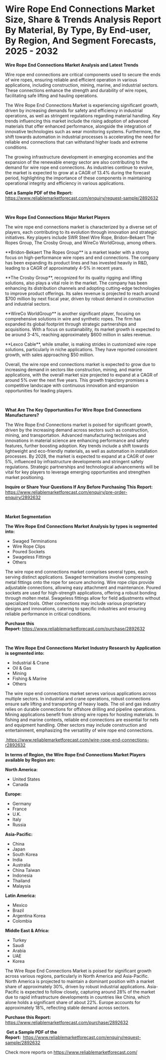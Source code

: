 <p><h1>Wire Rope End Connections Market Size, Share & Trends Analysis Report By Material, By Type, By End-user, By Region, And Segment Forecasts, 2025 - 2032</h1></p><p><strong>Wire Rope End Connections Market Analysis and Latest Trends</strong></p>
<p><p>Wire rope end connections are critical components used to secure the ends of wire ropes, ensuring reliable and efficient operation in various applications, including construction, mining, marine, and industrial sectors. These connections enhance the strength and durability of wire ropes, facilitating safe lifting and hauling operations.</p><p>The Wire Rope End Connections Market is experiencing significant growth, driven by increasing demands for safety and efficiency in industrial operations, as well as stringent regulations regarding material handling. Key trends influencing this market include the rising adoption of advanced materials that offer enhanced performance, alongside the integration of innovative technologies such as wear monitoring systems. Furthermore, the shift towards automation in industrial processes is accelerating the need for reliable end connections that can withstand higher loads and extreme conditions.</p><p>The growing infrastructure development in emerging economies and the expansion of the renewable energy sector are also contributing to the demand for wire rope end connections. As industries continue to evolve, the market is expected to grow at a CAGR of 13.4% during the forecast period, highlighting the importance of these components in maintaining operational integrity and efficiency in various applications.</p></p>
<p><strong>Get a Sample PDF of the Report:&nbsp;</strong> <a href="https://www.reliablemarketforecast.com/enquiry/request-sample/2892632?utm_campaign=2325&utm_medium=2&utm_source=Github&utm_content=ia&utm_term=15032025&utm_id=wire-rope-end-connections">https://www.reliablemarketforecast.com/enquiry/request-sample/2892632</a></p>
<p>&nbsp;</p>
<p><strong>Wire Rope End Connections Major Market Players</strong></p>
<p><p>The wire rope end connections market is characterized by a diverse set of players, each contributing to its evolution through innovation and strategic initiatives. Key players include SWR Steel Wire Rope, Bridon-Bekaert The Ropes Group, The Crosby Group, and WireCo WorldGroup, among others.</p><p>**Bridon-Bekaert The Ropes Group** is a market leader with a strong focus on high-performance wire ropes and end connections. The company has been expanding its product lines and has invested heavily in R&D, leading to a CAGR of approximately 4-5% in recent years. </p><p>**The Crosby Group**, recognized for its quality rigging and lifting solutions, also plays a vital role in the market. The company has been enhancing its distribution channels and adopting cutting-edge technologies to improve product offerings. Its sales revenue is projected to reach around $700 million by next fiscal year, driven by robust demand in construction and industrial sectors.</p><p>**WireCo WorldGroup** is another significant player, focusing on comprehensive solutions in wire and synthetic ropes. The firm has expanded its global footprint through strategic partnerships and acquisitions. With a focus on sustainability, its market growth is expected to be around 3-4%, reaching approximately $600 million in sales revenue.</p><p>**Lexco Cable**, while smaller, is making strides in customized wire rope solutions, particularly in niche applications. They have reported consistent growth, with sales approaching $50 million.</p><p>Overall, the wire rope end connections market is expected to grow due to increasing demand in sectors like construction, mining, and marine applications, with the overall market size projected to expand at a CAGR of around 5% over the next five years. This growth trajectory promises a competitive landscape with continuous innovation and expansion opportunities for leading players.</p></p>
<p>&nbsp;</p>
<p><strong>What Are The Key Opportunities For Wire Rope End Connections Manufacturers?</strong></p>
<p><p>The Wire Rope End Connections market is poised for significant growth, driven by the increasing demand across sectors such as construction, mining, and transportation. Advanced manufacturing techniques and innovations in material science are enhancing performance and safety features, further boosting adoption. Key trends include a shift towards lightweight and eco-friendly materials, as well as automation in installation processes. By 2028, the market is expected to expand at a CAGR of over 5%, influenced by infrastructure developments and stringent safety regulations. Strategic partnerships and technological advancements will be vital for key players to leverage emerging opportunities and strengthen market positioning.</p></p>
<p><strong>Inquire or Share Your Questions If Any Before Purchasing This Report:</strong> <a href="https://www.reliablemarketforecast.com/enquiry/pre-order-enquiry/2892632?utm_campaign=2325&utm_medium=2&utm_source=Github&utm_content=ia&utm_term=15032025&utm_id=wire-rope-end-connections">https://www.reliablemarketforecast.com/enquiry/pre-order-enquiry/2892632</a></p>
<p>&nbsp;</p>
<p><strong>Market Segmentation</strong></p>
<p><strong>The Wire Rope End Connections Market Analysis by types is segmented into:</strong></p>
<p><ul><li>Swaged Terminations</li><li>Wire Rope Clips</li><li>Poured Sockets</li><li>Swageless Fittings</li><li>Others</li></ul></p>
<p><p>The wire rope end connections market comprises several types, each serving distinct applications. Swaged terminations involve compressing metal fittings onto the rope for secure anchoring. Wire rope clips provide adjustable connections, allowing easy attachment and maintenance. Poured sockets are used for high-strength applications, offering a robust bonding through molten metal. Swageless fittings allow for field adjustments without specialized tools. Other connections may include various proprietary designs and innovations, catering to specific industries and ensuring reliable performance in critical conditions.</p></p>
<p><strong>Purchase this Report:&nbsp;</strong><a href="https://www.reliablemarketforecast.com/purchase/2892632?utm_campaign=2325&utm_medium=2&utm_source=Github&utm_content=ia&utm_term=15032025&utm_id=wire-rope-end-connections">https://www.reliablemarketforecast.com/purchase/2892632</a></p>
<p>&nbsp;</p>
<p><strong>The Wire Rope End Connections Market Industry Research by Application is segmented into:</strong></p>
<p><ul><li>Industrial & Crane</li><li>Oil & Gas</li><li>Mining</li><li>Fishing & Marine</li><li>Others</li></ul></p>
<p><p>The wire rope end connections market serves various applications across multiple sectors. In industrial and crane operations, robust connections ensure safe lifting and transporting of heavy loads. The oil and gas industry relies on durable connections for offshore drilling and pipeline operations. Mining applications benefit from strong wire ropes for hoisting materials. In fishing and marine contexts, reliable end connections are essential for nets and equipment handling. Other sectors may include construction and entertainment, emphasizing the versatility of wire rope end connections.</p></p>
<p><a href="https://www.reliablemarketforecast.com/wire-rope-end-connections-r2892632?utm_campaign=2325&utm_medium=2&utm_source=Github&utm_content=ia&utm_term=15032025&utm_id=wire-rope-end-connections">&nbsp;https://www.reliablemarketforecast.com/wire-rope-end-connections-r2892632</a></p>
<p><strong>In terms of Region, the Wire Rope End Connections Market Players available by Region are:</strong></p>
<p>
    <p> <strong> North America: </strong>
        <ul>
            <li>United States</li>
            <li>Canada</li>
        </ul>
        </p> 
    <p> <strong> Europe: </strong>
        <ul>
            <li>Germany</li>
            <li>France</li>
            <li>U.K.</li>
            <li>Italy</li>
            <li>Russia</li>
        </ul>
        </p> 
    <p> <strong> Asia-Pacific: </strong>
        <ul>
            <li>China</li>
            <li>Japan</li>
            <li>South Korea</li>
            <li>India</li>
            <li>Australia</li>
            <li>China Taiwan</li>
            <li>Indonesia</li>
            <li>Thailand</li>
            <li>Malaysia</li>
        </ul>
        </p> 
    <p> <strong> Latin America: </strong>
        <ul>
            <li>Mexico</li>
            <li>Brazil</li>
            <li>Argentina Korea</li>
            <li>Colombia</li>
        </ul>
        </p> 
    <p> <strong> Middle East & Africa: </strong>
        <ul>
            <li>Turkey</li>
            <li>Saudi</li>
            <li>Arabia</li>
            <li>UAE</li>
            <li>Korea</li>
        </ul>
    </p>
    </p>
<p><p>The Wire Rope End Connections Market is poised for significant growth across various regions, particularly in North America and Asia-Pacific. North America is projected to maintain a dominant position with a market share of approximately 30%, driven by robust industrial applications. Asia-Pacific is expected to follow closely, capturing around 28% of the market due to rapid infrastructure developments in countries like China, which alone holds a significant share of about 22%. Europe accounts for approximately 18%, reflecting stable demand across sectors.</p></p>
<p><strong>Purchase this Report: </strong><a href="https://www.reliablemarketforecast.com/purchase/2892632?utm_campaign=2325&utm_medium=2&utm_source=Github&utm_content=ia&utm_term=15032025&utm_id=wire-rope-end-connections">https://www.reliablemarketforecast.com/purchase/2892632</a></p>
<p>&nbsp;<strong>Get a Sample PDF of the Report:&nbsp;&nbsp;</strong><a href="https://www.reliablemarketforecast.com/enquiry/request-sample/2892632?utm_campaign=2325&utm_medium=2&utm_source=Github&utm_content=ia&utm_term=15032025&utm_id=wire-rope-end-connections">https://www.reliablemarketforecast.com/enquiry/request-sample/2892632</a></p>
<p><strong></strong></p>
<p>Check more reports on <a href="https://www.reliablemarketforecast.com/?utm_campaign=2325&utm_medium=2&utm_source=Github&utm_content=ia&utm_term=15032025&utm_id=wire-rope-end-connections">https://www.reliablemarketforecast.com/</a></p>